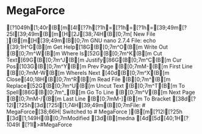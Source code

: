 # MegaForce
[?1049h[1;40r(B[m[4l[?7h[?1h=[?1h=[?1h=[39;49m[?25l[39;49m(B[m[H[2J[38;74H(B[0;7m[ New File ](B[m[H[39;49m(B[0;7m  GNU nano 2.7.4                                                             File: echo                                                                       [39;1H^G(B[m Get Help[18G(B[0;7m^O(B[m Write Out     (B[0;7m^W(B[m Where Is[52G(B[0;7m^K(B[m Cut Text[69G(B[0;7m^J(B[m Justify[86G(B[0;7m^C(B[m Cur Pos[103G(B[0;7m^Y(B[m Prev Page     (B[0;7mM-\(B[m First Line   (B[0;7mM-W(B[m WhereIs Next[40d(B[0;7m^X(B[m Close[40;18H(B[0;7m^R(B[m Read File     (B[0;7m^\(B[m Replace[52G(B[0;7m^U(B[m Uncut Text    (B[0;7m^T(B[m To Spell[86G(B[0;7m^_(B[m Go To Line    (B[0;7m^V(B[m Next Page     (B[0;7mM-/(B[m Last Line    (B[0;7mM-](B[m To Bracket[38d[?12l[?25h[3d[?25l[1;74H[39;49m(B[0;7mFile: # MegaForce[38;66H[ Switched to # MegaForce ](B[m[?12l[?25h[3d[1;149H(B[0;7mModified[3d(B[medna[4d[5d[40;1H[?1049l[?1l>#MegaForce
